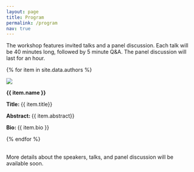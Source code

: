 ```yaml
---
layout: page
title: Program
permalink: /program
nav: true
---
```


The workshop features invited talks and a panel discussion. 
Each talk will be 40 minutes long, followed by 5 minute Q&A. 
The panel discussion will last for an hour. 


{% for item in site.data.authors %}

<img class="author-img" src="/assets/img/{{item.img}}">

<!-- 
**{{ item.name }}**

**Title:** {{ item.title}} 

**Abstract:** {{ item.abstract}} 

**Bio:**    {{ item.bio }} 
-->

<div class="author-container">
<p class="author-name"> <strong> {{ item.name }}  </strong>   </p>
<p>  <strong> Title: </strong>  {{ item.title}}   </p>
<p> <strong> Abstract: </strong>  {{ item.abstract}}   </p>
<p> <strong> Bio: </strong>    {{ item.bio }}   </p>
</div>

{% endfor %}

<br> More details about the speakers, talks, and panel discussion will be available soon.
